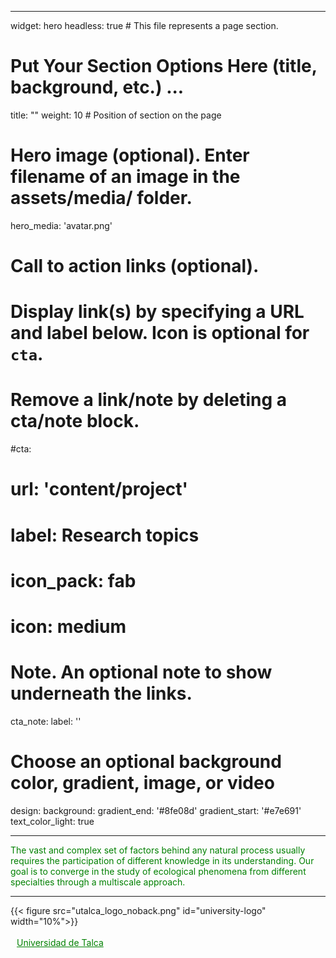 
---
widget: hero
headless: true  # This file represents a page section.

# Put Your Section Options Here (title, background, etc.) ...
title: ""
weight: 10 # Position of section on the page

# Hero image (optional). Enter filename of an image in the assets/media/ folder.
hero_media: 'avatar.png'
 

# Call to action links (optional).
#   Display link(s) by specifying a URL and label below. Icon is optional for `cta`.
#   Remove a link/note by deleting a cta/note block.
#cta:
#  url: 'content/project'
#  label: Research topics
#  icon_pack: fab
#  icon: medium


# Note. An optional note to show underneath the links.
cta_note:
  label: ''

# Choose an optional background color, gradient, image, or video
design:
  background:
    gradient_end: '#8fe08d'
    gradient_start: '#e7e691'
    text_color_light: true



---

<FONT COLOR="green"> 
The vast and complex set of factors behind any natural process usually requires the participation of different knowledge in its understanding. Our goal is to converge in the study of ecological phenomena from different specialties through a multiscale approach.
</FONT>

---


<section>
{{< figure src="utalca_logo_noback.png" id="university-logo" width="10%">}}
</section>
<br>
<a href="https://www.utalca.cl/" style= "color: green; margin-left: 10px"> Universidad de Talca </a>



